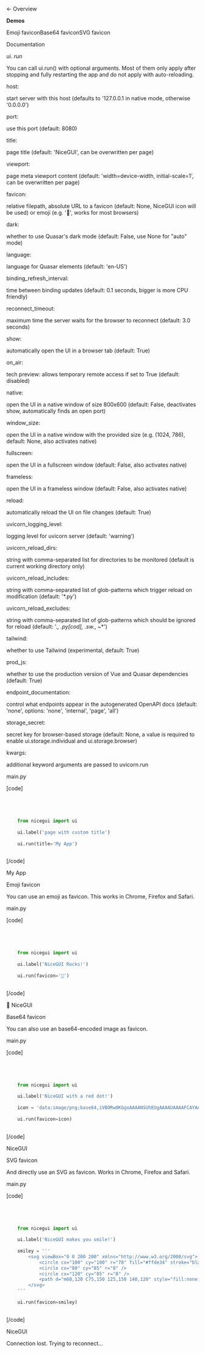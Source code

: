

← Overview

**Demos**

Emoji faviconBase64 faviconSVG favicon

Documentation

ui. _run_

You can call ui.run() with optional arguments. Most of them only apply after stopping and fully restarting the app and do not apply with auto-reloading.

host:

    

start server with this host (defaults to '127.0.0.1 in native mode, otherwise '0.0.0.0')

port:

    

use this port (default: 8080)

title:

    

page title (default: 'NiceGUI', can be overwritten per page)

viewport:

    

page meta viewport content (default: 'width=device-width, initial-scale=1', can be overwritten per page)

favicon:

    

relative filepath, absolute URL to a favicon (default: None, NiceGUI icon will be used) or emoji (e.g. '🚀', works for most browsers)

dark:

    

whether to use Quasar's dark mode (default: False, use None for "auto" mode)

language:

    

language for Quasar elements (default: 'en-US')

binding_refresh_interval:

    

time between binding updates (default: 0.1 seconds, bigger is more CPU friendly)

reconnect_timeout:

    

maximum time the server waits for the browser to reconnect (default: 3.0 seconds)

show:

    

automatically open the UI in a browser tab (default: True)

on_air:

    

tech preview: allows temporary remote access if set to True (default: disabled)

native:

    

open the UI in a native window of size 800x600 (default: False, deactivates show, automatically finds an open port)

window_size:

    

open the UI in a native window with the provided size (e.g. (1024, 786), default: None, also activates native)

fullscreen:

    

open the UI in a fullscreen window (default: False, also activates native)

frameless:

    

open the UI in a frameless window (default: False, also activates native)

reload:

    

automatically reload the UI on file changes (default: True)

uvicorn_logging_level:

    

logging level for uvicorn server (default: 'warning')

uvicorn_reload_dirs:

    

string with comma-separated list for directories to be monitored (default is current working directory only)

uvicorn_reload_includes:

    

string with comma-separated list of glob-patterns which trigger reload on modification (default: '*.py')

uvicorn_reload_excludes:

    

string with comma-separated list of glob-patterns which should be ignored for reload (default: '.*, .py[cod], .sw.*, ~*')

tailwind:

    

whether to use Tailwind (experimental, default: True)

prod_js:

    

whether to use the production version of Vue and Quasar dependencies (default: True)

endpoint_documentation:

    

control what endpoints appear in the autogenerated OpenAPI docs (default: 'none', options: 'none', 'internal', 'page', 'all')

storage_secret:

    

secret key for browser-based storage (default: None, a value is required to enable ui.storage.individual and ui.storage.browser)

kwargs:

    

additional keyword arguments are passed to uvicorn.run

main.py

[code]
```python




    from nicegui import ui
    
    ui.label('page with custom title')
    
    ui.run(title='My App')
    


```
[/code]


My App

Emoji favicon

You can use an emoji as favicon. This works in Chrome, Firefox and Safari.

main.py

[code]
```python




    from nicegui import ui
    
    ui.label('NiceGUI Rocks!')
    
    ui.run(favicon='🚀')
    


```
[/code]


🚀 NiceGUI

Base64 favicon

You can also use an base64-encoded image as favicon.

main.py

[code]
```python




    from nicegui import ui
    
    ui.label('NiceGUI with a red dot!')
    
    icon = 'data:image/png;base64,iVBORw0KGgoAAAANSUhEUgAAAAUAAAAFCAYAAACNbyblAAAAHElEQVQI12P4//8/w38GIAXDIBKE0DHxgljNBAAO9TXL0Y4OHwAAAABJRU5ErkJggg=='
    
    ui.run(favicon=icon)
    


```
[/code]


NiceGUI

SVG favicon

And directly use an SVG as favicon. Works in Chrome, Firefox and Safari.

main.py

[code]
```python




    from nicegui import ui
    
    ui.label('NiceGUI makes you smile!')
    
    smiley = '''
        <svg viewBox="0 0 200 200" xmlns="http://www.w3.org/2000/svg">
            <circle cx="100" cy="100" r="78" fill="#ffde34" stroke="black" stroke-width="3" />
            <circle cx="80" cy="85" r="8" />
            <circle cx="120" cy="85" r="8" />
            <path d="m60,120 C75,150 125,150 140,120" style="fill:none; stroke:black; stroke-width:8; stroke-linecap:round" />
        </svg>
    '''
    
    ui.run(favicon=smiley)
    


```
[/code]


NiceGUI

Connection lost. Trying to reconnect...

